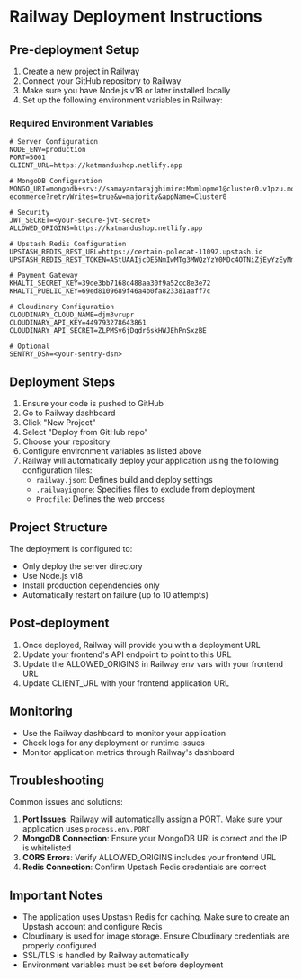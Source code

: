 # Railway Deployment Instructions

## Pre-deployment Setup

1. Create a new project in Railway
2. Connect your GitHub repository to Railway
3. Make sure you have Node.js v18 or later installed locally
4. Set up the following environment variables in Railway:

### Required Environment Variables

```env
# Server Configuration
NODE_ENV=production
PORT=5001
CLIENT_URL=https://katmandushop.netlify.app

# MongoDB Configuration
MONGO_URI=mongodb+srv://samayantarajghimire:Momlopme1@cluster0.v1pzu.mongodb.net/mern-ecommerce?retryWrites=true&w=majority&appName=Cluster0

# Security
JWT_SECRET=<your-secure-jwt-secret>
ALLOWED_ORIGINS=https://katmandushop.netlify.app

# Upstash Redis Configuration
UPSTASH_REDIS_REST_URL=https://certain-polecat-11092.upstash.io
UPSTASH_REDIS_REST_TOKEN=AStUAAIjcDE5NmIwMTg3MWQzYzY0MDc4OTNiZjEyYzEyMmY4MTdjOXAxMA

# Payment Gateway
KHALTI_SECRET_KEY=39de3bb7168c488aa30f9a52cc8e3e72
KHALTI_PUBLIC_KEY=69ed8109689f46a4b0fa823381aaff7c

# Cloudinary Configuration
CLOUDINARY_CLOUD_NAME=djm3vrupr
CLOUDINARY_API_KEY=449793278643861
CLOUDINARY_API_SECRET=ZLPMSy6jDqdr6skHWJEhPnSxzBE

# Optional
SENTRY_DSN=<your-sentry-dsn>
```

## Deployment Steps

1. Ensure your code is pushed to GitHub
2. Go to Railway dashboard
3. Click "New Project"
4. Select "Deploy from GitHub repo"
5. Choose your repository
6. Configure environment variables as listed above
7. Railway will automatically deploy your application using the following configuration files:
   - `railway.json`: Defines build and deploy settings
   - `.railwayignore`: Specifies files to exclude from deployment
   - `Procfile`: Defines the web process

## Project Structure
The deployment is configured to:
- Only deploy the server directory
- Use Node.js v18
- Install production dependencies only
- Automatically restart on failure (up to 10 attempts)

## Post-deployment

1. Once deployed, Railway will provide you with a deployment URL
2. Update your frontend's API endpoint to point to this URL
3. Update the ALLOWED_ORIGINS in Railway env vars with your frontend URL
4. Update CLIENT_URL with your frontend application URL

## Monitoring

- Use the Railway dashboard to monitor your application
- Check logs for any deployment or runtime issues
- Monitor application metrics through Railway's dashboard

## Troubleshooting

Common issues and solutions:

1. **Port Issues**: Railway will automatically assign a PORT. Make sure your application uses `process.env.PORT`
2. **MongoDB Connection**: Ensure your MongoDB URI is correct and the IP is whitelisted
3. **CORS Errors**: Verify ALLOWED_ORIGINS includes your frontend URL
4. **Redis Connection**: Confirm Upstash Redis credentials are correct

## Important Notes

- The application uses Upstash Redis for caching. Make sure to create an Upstash account and configure Redis
- Cloudinary is used for image storage. Ensure Cloudinary credentials are properly configured
- SSL/TLS is handled by Railway automatically
- Environment variables must be set before deployment
